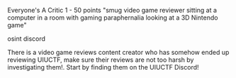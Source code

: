Everyone's A Critic 1 - 50 points
"smug video game reviewer sitting at a computer in a room with gaming paraphernalia looking at a 3D Nintendo game"

osint discord

There is a video game reviews content creator who has somehow ended up reviewing UIUCTF, make sure their reviews are not too harsh by investigating them!. Start by finding them on the UIUCTF Discord!